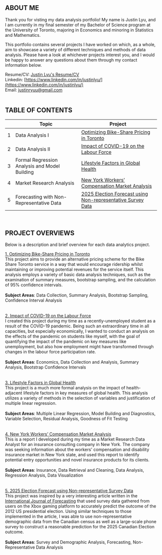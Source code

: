 ## ABOUT ME
Thank you for visting my data analysis portfolio! My name is Justin Lyu, and I am currently in my final semester of my Bachelor of Science program at the University of Toronto, majoring in Economics and minoring in Statistics and Mathematics. 

This portfolio contains several projects I have worked on which, as a whole, aim to showcase a variety of different techniques and methods of data analysis. Please have a look at whichever projects interest you, and I would be happy to answer any questions about them through my contact information below.

Resume/CV: [Justin Lyu's Resume/CV](https://drive.google.com/file/d/1Td0mtj0-hsXpPkrPLJIDG4fgMnF8hWPI/view?usp=sharing) <br />
Linkedin: [https://www.linkedin.com/in/justinlyu/](https://www.linkedin.com/in/justinlyu/) <br />
Email: justinryuu@gmail.com   
<br />

## TABLE OF CONTENTS

|        | Topic        | Project           |
| ------------- |-------------|-------------|
|1| Data Analysis I  | [Optimizing Bike-Share Pricing in Toronto](https://justinryuu.github.io/bike-share-pricing-analysis/) |
|2| Data Analysis II  | [Impact of COVID-19 on the Labour Force](https://justinryuu.github.io/covid-labor-force-analysis/) |
|3| Formal Regression Analysis and Model Building  | [Lifestyle Factors in Global Health](https://justinryuu.github.io/lifestyle-factors-and-global-health-research/) |
|4| Market Research Analysis  | [New York Workers’ Compensation Market Analysis](https://justinryuu.github.io/Insurance-Market-Research-Analysis/) |
|5| Forecasting with Non-Representative Data  | [2025 Election Forecast using Non-representative Survey Data](https://justinryuu.github.io/2025-election-forecast/) |

<br />

## PROJECT OVERVIEWS
Below is a description and brief overview for each data analytics project.

[1. Optimizing Bike-Share Pricing in Toronto](https://justinryuu.github.io/bike-share-pricing-analysis/)<br />
This project aims to provide an alternative pricing scheme for the Bike Share Toronto service in a way that would encourage ridership whilst maintaining or improving potential revenues for the service itself. This analysis employs a variety of basic data analysis techniques, such as the examination of summary measures, bootstrap sampling, and the calculation of 95% confidence intervals.
<br />
<br />
**Subject Areas**: Data Collection, Summary Analysis, Bootstrap Sampling, Confidence Interval Analysis <br />
<br />
<br />
[2. Impact of COVID-19 on the Labour Force](https://justinryuu.github.io/covid-labor-force-analysis/)<br />
I created this project during my time as a recently-unemployed student as a result of the COVID-19 pandemic. Being such an extraordinary time in all capacities, but especially economically, I wanted to conduct an analysis on the effects of the pandemic on students like myself, with the goal of quantifying the impact of the pandemic on key measures like unemployment, but also how employment might have transformed through changes in the labour force participation rate. <br />
<br />
**Subject Areas**:  Economics, Data Collection and Analysis, Summary Analysis, Bootstrap Confidence Intervals <br />
<br />
<br />
[3. Lifestyle Factors in Global Health](https://justinryuu.github.io/lifestyle-factors-and-global-health-research/)<br />
This project is a much more formal analysis on the impact of health-adjacent lifestyle factors in key measures of global health. This analysis utilizes a variety of methods in the selection of variables and justification of multiple linear regression.
<br />
<br />
**Subject Areas**: Multiple Linear Regression, Model Building and Diagnostics, Variable Selection, Residual Analysis, Goodness of Fit Testing <br />
<br />
<br />
[4. New York Workers’ Compensation Market Analysis](https://justinryuu.github.io/Insurance-Market-Research-Analysis/)<br />
This is a report I developed during my time as a Market Research Data Analyst for an insurance consulting company in New York. The company was seeking information about the workers' compensation and disability insurance market in New York state, and used this report to identify potential entry opportunities and novel insurance products for its clients.
<br />
<br />
**Subject Areas**: Insurance, Data Retrieval and Cleaning, Data Analysis, Regression Analysis, Data Visualization <br />
<br />
<br />
[5. 2025 Election Forecast using Non-representative Survey Data](https://justinryuu.github.io/2025-election-forecast/)<br />
This project was inspired by a very interesting article written in the [International Journal of Forecasting](https://www.microsoft.com/en-us/research/wp-content/uploads/2016/04/forecasting-with-nonrepresentative-polls.pdf) that used survey data gathered from users on the Xbox gaming platform to accurately predict the outcome of the 2012 US presidential election. Using similar techniques to those implemented in the article, I was able to use non-representative demographic data from the Canadian census as well as a large-scale phone survey to construct a reasonable prediction for the 2025 Canadian Election outcome.
<br />
<br />
**Subject Areas**: Survey and Demographic Analysis, Forecasting, Non-Representative Data Analysis <br />
<br />
<br />

